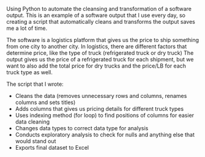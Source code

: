 Using Python to automate the cleansing and transformation of a software output.
This is an example of a software output that I use every day, so creating a script that automatically cleans and transforms the output saves me a lot of time.

The software is a logistics platform that gives us the price to ship something from one city to another city. In logistics, there are different factors that determine price, like the type of truck (refrigerated truck or dry truck)
The output gives us the price of a refrigerated truck for each shipment, but we want to also add the total price for dry trucks and the price/LB for each truck type as well.

The script that I wrote:
- Cleans the data (removes unnecessary rows and columns, renames columns and sets titles)
- Adds columns that gives us pricing details for different truck types
- Uses indexing method (for loop) to find positions of columns for easier data cleaning
- Changes data types to correct data type for analysis
- Conducts exploratory analysis to check for nulls and anything else that would stand out
- Exports final dataset to Excel
